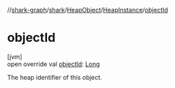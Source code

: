 //[shark-graph](../../../../index.md)/[shark](../../index.md)/[HeapObject](../index.md)/[HeapInstance](index.md)/[objectId](object-id.md)

# objectId

[jvm]\
open override val [objectId](object-id.md): [Long](https://kotlinlang.org/api/latest/jvm/stdlib/kotlin/-long/index.html)

The heap identifier of this object.
